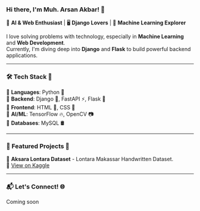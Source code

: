 ### Hi there, I'm Muh. Arsan Akbar! 👋  

🚀 **AI & Web Enthusiast** | 🖥️ **Django Lovers** | 🤖 **Machine Learning Explorer**  

I love solving problems with technology, especially in **Machine Learning** and **Web Development**.  
Currently, I'm diving deep into **Django** and **Flask** to build powerful backend applications.  

---

### 🛠️ Tech Stack 🚀  
🔹 **Languages**: Python 🐍  
🔹 **Backend**: Django 🎯, FastAPI ⚡, Flask 🎉  
🔹 **Frontend**: HTML 📄, CSS 🎨  
🔹 **AI/ML**: TensorFlow 🔥, OpenCV 📷  
🔹 **Databases**: MySQL 🛢️  

---

### 📌 Featured Projects 🚀  
📂 **Aksara Lontara Dataset** - Lontara Makassar Handwritten Dataset.  
🔗 [View on Kaggle](https://www.kaggle.com/datasets/arsan5623/aksara-lontara)  

---

### 📬 Let's Connect! 🌐  
Coming soon  
